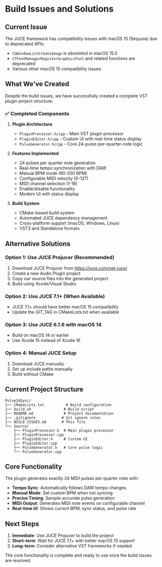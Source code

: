 # Build Issues and Solutions

## Current Issue

The JUCE framework has compatibility issues with macOS 15 (Sequoia) due to deprecated APIs:

- `CGWindowListCreateImage` is obsoleted in macOS 15.0
- `CTFontManagerRegisterGraphicsFont` and related functions are deprecated
- Various other macOS 15 compatibility issues

## What We've Created

Despite the build issues, we have successfully created a complete VST plugin project structure:

### ✅ Completed Components

1. **Plugin Architecture**
   - `PluginProcessor.h/cpp` - Main VST plugin processor
   - `PluginEditor.h/cpp` - Custom UI with real-time status display
   - `PulseGenerator.h/cpp` - Core 24-pulse-per-quarter-note logic

2. **Features Implemented**
   - 24 pulses per quarter note generation
   - Real-time tempo synchronization with DAW
   - Manual BPM mode (60-200 BPM)
   - Configurable MIDI velocity (0-127)
   - MIDI channel selection (1-16)
   - Enable/disable functionality
   - Modern UI with status display

3. **Build System**
   - CMake-based build system
   - Automated JUCE dependency management
   - Cross-platform support (macOS, Windows, Linux)
   - VST3 and Standalone formats

## Alternative Solutions

### Option 1: Use JUCE Projucer (Recommended)
1. Download JUCE Projucer from https://juce.com/get-juce/
2. Create a new Audio Plugin project
3. Copy our source files into the generated project
4. Build using Xcode/Visual Studio

### Option 2: Use JUCE 7.1+ (When Available)
- JUCE 7.1+ should have better macOS 15 compatibility
- Update the GIT_TAG in CMakeLists.txt when available

### Option 3: Use JUCE 6.1.6 with macOS 14
- Build on macOS 14 or earlier
- Use Xcode 15 instead of Xcode 16

### Option 4: Manual JUCE Setup
1. Download JUCE manually
2. Set up include paths manually
3. Build without CMake

## Current Project Structure

```
Pulse24Sync/
├── CMakeLists.txt          # Build configuration
├── build.sh               # Build script
├── README.md              # Project documentation
├── .gitignore            # Git ignore rules
├── BUILD_ISSUES.md       # This file
└── Source/
    ├── PluginProcessor.h  # Main plugin processor
    ├── PluginProcessor.cpp
    ├── PluginEditor.h     # Custom UI
    ├── PluginEditor.cpp
    ├── PulseGenerator.h   # Core pulse logic
    └── PulseGenerator.cpp
```

## Core Functionality

The plugin generates exactly 24 MIDI pulses per quarter note with:

- **Tempo Sync**: Automatically follows DAW tempo changes
- **Manual Mode**: Set custom BPM when not syncing
- **Precise Timing**: Sample-accurate pulse generation
- **MIDI Output**: Generates MIDI note events on configurable channel
- **Real-time UI**: Shows current BPM, sync status, and pulse rate

## Next Steps

1. **Immediate**: Use JUCE Projucer to build the project
2. **Short-term**: Wait for JUCE 7.1+ with better macOS 15 support
3. **Long-term**: Consider alternative VST frameworks if needed

The core functionality is complete and ready to use once the build issues are resolved.
